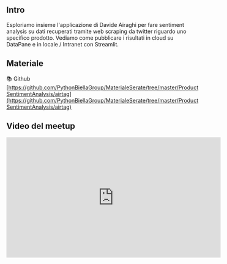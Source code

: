 ## Intro

Esploriamo insieme l'applicazione di Davide Airaghi per fare sentiment analysis su dati recuperati tramite web scraping da twitter riguardo uno specifico prodotto.
Vediamo come pubblicare i risultati in cloud su DataPane e in locale / Intranet con Streamlit.

## Materiale

📚 Github [https://github.com/PythonBiellaGroup/MaterialeSerate/tree/master/ProductSentimentAnalysis/airtag](https://github.com/PythonBiellaGroup/MaterialeSerate/tree/master/ProductSentimentAnalysis/airtag)

## Video del meetup
<iframe width="560" height="315" src="https://www.youtube.com/embed/4RoCMuSYhD4?si=QO6LadYLdCSVn5zG" title="YouTube video player" frameborder="0" allow="accelerometer; autoplay; clipboard-write; encrypted-media; gyroscope; picture-in-picture; web-share" allowfullscreen></iframe>